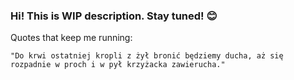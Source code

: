 ### Hi! This is WIP description. Stay tuned! 😊

Quotes that keep me running:

`"Do krwi ostatniej kropli z żył bronić będziemy ducha, aż się rozpadnie w proch i w pył krzyżacka zawierucha."`

<!--
**Macikolej/Macikolej** is a ✨ _special_ ✨ repository because its `README.md` (this file) appears on your GitHub profile.

Here are some ideas to get you started:

- 🔭 I’m currently working on ...
- 🌱 I’m currently learning ...
- 👯 I’m looking to collaborate on ...
- 🤔 I’m looking for help with ...
- 💬 Ask me about ...
- 📫 How to reach me: ...
- 😄 Pronouns: ...
- ⚡ Fun fact: ...
-->
